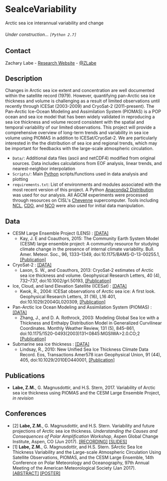 # SeaIceVariability
Arctic sea ice interannual variability and change

###### Under construction... ```[Python 2.7]```

## Contact
Zachary Labe - [Research Website](http://sites.uci.edu/zlabe/) - [@ZLabe](https://twitter.com/ZLabe)


## Description
Changes in Arctic sea ice extent and concentration are well documented within the satellite record (1979). However, quantifying pan-Arctic sea ice thickness and volume is challenging as a result of limited observations until recently through ICESat (2003-2009) and CryoSat-2 (2011-present). The Pan-Arctic Ice-Ocean Modeling and Assimilation System (PIOMAS) is a POP ocean and sea ice model that has been widely validated in reproducing a sea ice thickness and volume record consistent with the spatial and temporal variability of our limited observations. This project will provide a comprehensive overview of long-term trends and variability in sea ice volume using PIOMAS in addition to ICESat/CryoSat-2. We are particularly interested in the the distribution of sea ice and regional trends, which may be important for feedbacks with the large-scale atmospheric circulation.

+ ```Data/```: Additional data files (ascii and netCDF4) modified from original sources. Data includes calculations from EOF analysis, linear trends, and nearest-neighbor interpolation 
+ ```Scripts/```: Main [Python](https://www.python.org/) scripts/functions used in data analysis and plotting
+ ```requirements.txt```: List of environments and modules associated with the most recent version of this project. A Python [Anaconda2 Distribution](https://docs.continuum.io/anaconda/) was used for our analysis. All AGCM experiments were processed through resources on CISL's [Cheyenne](https://www2.cisl.ucar.edu/resources/computational-systems/cheyenne) supercomputer. Tools including [NCL](https://www.ncl.ucar.edu/), [CDO](https://code.mpimet.mpg.de/projects/cdo), and [NCO](http://nco.sourceforge.net/) were also used for initial data manipulation.

## Data
+ CESM Large Ensemble Project (LENS) : [[DATA]](http://www.cesm.ucar.edu/projects/community-projects/LENS/data-sets.html)
    + Kay, J. E and Coauthors, 2015: The Community Earth System Model (CESM) large ensemble project: A community resource for studying climate change in the presence of internal climate variability. Bull. Amer. Meteor. Soc., 96, 1333–1349, doi:10.1175/BAMS-D-13-00255.1, [[Publication]](http://journals.ametsoc.org/doi/full/10.1175/BAMS-D-13-00255.1)
+ CryoSat-2 : [[DATA]](http://data.meereisportal.de/gallery/index_new.php?ice-type=thickness&satellite=C&region=n&resolution=monthly&minYear=2010&minMonth=11&maxYear=2010&maxMonth=11&showMaps=y&dateRepeat=n&submit2=Show+&lang=de_DE&active-tab=thickness)
    + Laxon, S. W., and Coauthors, 2013: CryoSat-2 estimates of Arctic sea ice thickness and volume. Geophysical Research Letters, 40 (4), 732–737, doi:10.1002/grl.50193, [[Publication]](http://doi.wiley.com/10.1002/grl.50193)
+ Ice, Cloud, and land Elevation Satellite (ICESat) : [[DATA]](https://rkwok.jpl.nasa.gov/icesat/)
    + Kwok, R., 2004: ICESat observations of Arctic sea ice: A first look. Geophysical Research Letters, 31 (16), L16 401, doi:10.1029/2004GL020309, [[Publication]](http://doi.wiley.com/10.1029/2004GL020309)
+ Pan-Arctic Ice Ocean Modeling and Assimilation System (PIOMAS) : [[DATA]](http://psc.apl.uw.edu/research/projects/arctic-sea-ice-volume-anomaly/data/model_grid)
    + Zhang, J., and D. A. Rothrock, 2003: Modeling Global Sea Ice with a Thickness and Enthalpy Distribution Model in Generalized Curvilinear Coordinates. Monthly Weather Review, 131 (5), 845–861, doi:10.1175/1520-0493(2003)131<0845:MGSIWA>2.0.CO;2 [[Publication]](http://journals.ametsoc.org/doi/abs/10.1175/1520-0493%282003%29131%3C0845%3AMGSIWA%3E2.0.CO%3B2)
+ Submarine sea ice thickness : [[DATA]](http://psc.apl.uw.edu/sea_ice_cdr/)
    + Lindsay, R., 2010: New Unified Sea Ice Thickness Climate Data Record. Eos, Transactions Amer578
ican Geophysical Union, 91 (44), 405, doi:10.1029/2010EO440001, [[Publication]](http://doi.wiley.com/10.1029/2010EO440001)

## Publications
+ **Labe, Z.M.**, G. Magnusdottir, and H.S. Stern, 2017. Variability of Arctic sea ice thickness using PIOMAS and the CESM Large Ensemble Project, *in revision*

## Conferences
+ [2] **Labe, Z.M.**, G. Magnusdottir, and H.S. Stern. Variability and future projections of Arctic sea ice thickness. *Understanding the Causes and Consequences of Polar Amplification Workshop*, Aspen Global Change Institute, Aspen, CO (Jun 2017). [[RECORDING]](https://www.agci.org/lib/17s1/variability-and-future-projections-arctic-sea-ice-thickness) [[SLIDES]](https://www.agci.org/lib/17s1/variability-and-future-projections-arctic-sea-ice-thickness)
+ [1] **Labe, Z.M.**, G. Magnusdottir, and H.S. Stern. SArctic Sea Ice Thickness Variability and the Large-scale Atmospheric Circulation Using Satellite Observations, PIOMAS, and the CESM Large Ensemble, 14th Conference on Polar Meteorology and Oceanography, 97th Annual Meeting of the American Meteorological Society (Jan 2017). [[ABSTRACT]](https://ams.confex.com/ams/97Annual/webprogram/Paper313445.html) [[POSTER]](http://sites.uci.edu/zlabe/files/2017/01/ZLabeMagnusdottirStern_AMSposter_2017.pdf)
